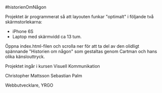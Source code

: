 #historienOmNågon

Projektet är programmerat så att layouten funkar "optimalt" i följande två skärmstorlekarna:
 - iPhone 6S
 - Laptop med skärmvidd ca 13 tum.

Öppna index.html-filen och scrolla ner för att ta del av den olidligt spännande "Historien om någon"
som gestaltas genom Cartman och hans olika känslouttryck.

Projektet ingår i kursen Visuell Kommunikation


Christopher Mattsson
Sebastian Palm

Webbutvecklare, YRGO
